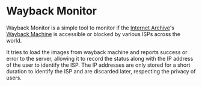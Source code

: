 # Wayback Monitor

Wayback Monitor is a simple tool to monitor if the [Internet Archive][ia]'s [Wayback Machine][wb] is accessible or blocked by various ISPs across the world.

It tries to load the images from wayback machine and reports success or error to the server, allowing it to record the status along with the IP address of the user to identify the ISP. The IP addresses are only stored for a short duration to identify the ISP and are discarded later, respecting the privacy of users.

[ia]: https://archive.org/
[wb]: https://web.archive.org/

